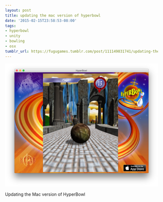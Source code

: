 ```yaml
---
layout: post
title: updating the mac version of hyperbowl
date: '2015-02-15T23:58:53-08:00'
tags:
- hyperbowl
- unity
- bowling
- osx
tumblr_url: https://fugugames.tumblr.com/post/111149031741/updating-the-mac-version-of-hyperbowl
---
```

 ![](/tumblr_files/tumblr_njulu5yk5F1tgne1po1_1280.png)  

Updating the Mac version of HyperBowl

